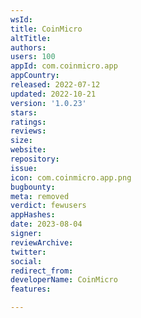 ```yaml
---
wsId: 
title: CoinMicro
altTitle: 
authors: 
users: 100
appId: com.coinmicro.app
appCountry: 
released: 2022-07-12
updated: 2022-10-21
version: '1.0.23'
stars: 
ratings: 
reviews: 
size: 
website: 
repository: 
issue: 
icon: com.coinmicro.app.png
bugbounty: 
meta: removed
verdict: fewusers
appHashes: 
date: 2023-08-04
signer: 
reviewArchive: 
twitter: 
social: 
redirect_from: 
developerName: CoinMicro
features: 

---
```


